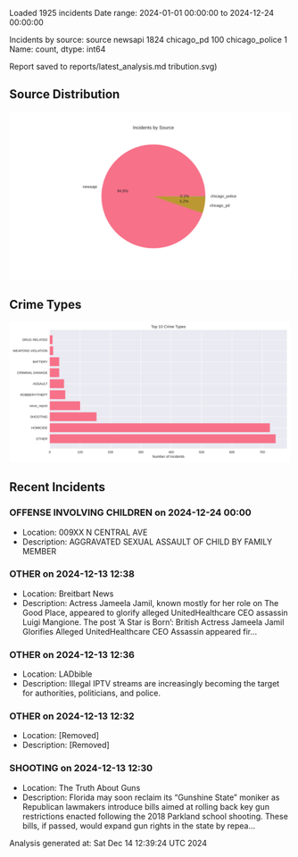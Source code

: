 
Loaded 1925 incidents
Date range: 2024-01-01 00:00:00 to 2024-12-24 00:00:00

Incidents by source:
source
newsapi           1824
chicago_pd         100
chicago_police       1
Name: count, dtype: int64

Report saved to reports/latest_analysis.md
tribution.svg)

## Source Distribution
![Source Distribution](images/source_distribution.svg)

## Crime Types
![Crime Types](images/crime_types.svg)

## Recent Incidents

### OFFENSE INVOLVING CHILDREN on 2024-12-24 00:00
- Location: 009XX N CENTRAL AVE
- Description: AGGRAVATED SEXUAL ASSAULT OF CHILD BY FAMILY MEMBER


### OTHER on 2024-12-13 12:38
- Location: Breitbart News
- Description: Actress Jameela Jamil, known mostly for her role on The Good Place, appeared to glorify alleged UnitedHealthcare CEO assassin Luigi Mangione.
The post ‘A Star is Born’: British Actress Jameela Jamil Glorifies Alleged UnitedHealthcare CEO Assassin appeared fir…


### OTHER on 2024-12-13 12:36
- Location: LADbible
- Description: Illegal IPTV streams are increasingly becoming the target for authorities, politicians, and police.


### OTHER on 2024-12-13 12:32
- Location: [Removed]
- Description: [Removed]


### SHOOTING on 2024-12-13 12:30
- Location: The Truth About Guns
- Description: Florida may soon reclaim its “Gunshine State” moniker as Republican lawmakers introduce bills aimed at rolling back key gun restrictions enacted following the 2018 Parkland school shooting. These bills, if passed, would expand gun rights in the state by repea…

Analysis generated at: Sat Dec 14 12:39:24 UTC 2024
